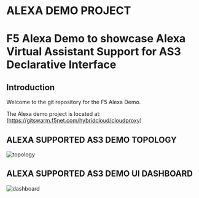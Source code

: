 # ALEXA DEMO PROJECT

# F5 Alexa Demo to showcase Alexa Virtual Assistant Support for AS3 Declarative Interface 

## Introduction

Welcome to the git repository for the F5 Alexa Demo.  

The Alexa demo project is located at:
(https://gitswarm.f5net.com/hybridcloud/cloudproxy)

## ALEXA SUPPORTED AS3 DEMO TOPOLOGY
![topology](https://user-images.githubusercontent.com/5133302/43617622-49ed07a0-9678-11e8-95f9-25a21b320968.PNG)

## ALEXA SUPPORTED AS3 DEMO UI DASHBOARD
![dashboard](https://user-images.githubusercontent.com/5133302/43617651-86a87fb2-9678-11e8-9e38-a69a0e0bc7e7.PNG)
